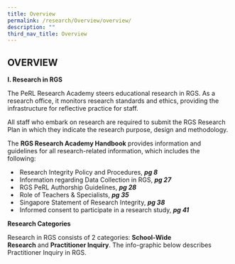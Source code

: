 ```yaml
---
title: Overview
permalink: /research/Overview/overview/
description: ""
third_nav_title: Overview
---
```

## OVERVIEW

**I. Research in RGS**  

The PeRL Research Academy steers educational research in RGS. As a research office, it monitors research standards and ethics, providing the infrastructure for reflective practice for staff.

All staff who embark on research are required to submit the RGS Research Plan in which they indicate the research purpose, design and methodology.

The **RGS Research Academy Handbook** provides information and guidelines for all research-related information, which includes the following:  

*    Research Integrity Policy and Procedures, **_pg 8_**
*    Information regarding Data Collection in RGS, **_pg 27_**
*    RGS PeRL Authorship Guidelines, **_pg 28_**
*    Role of Teachers & Specialists, **_pg 35_**
*    Singapore Statement of Research Integrity, **_pg 38_**
*    Informed consent to participate in a research study, **_pg 41_**

**Research Categories**

Research in RGS consists of 2 categories: **School-Wide Research** and **Practitioner Inquiry**. The info-graphic below describes Practitioner Inquiry in RGS.